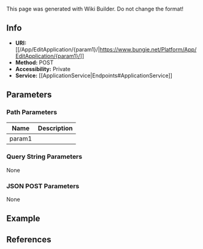 <span class="wiki-builder">This page was generated with Wiki Builder. Do not change the format!</span>

## Info

* **URI:** [[/App/EditApplication/{param1}/|https://www.bungie.net/Platform/App/EditApplication/{param1}/]]
* **Method:** POST
* **Accessibility:** Private
* **Service:** [[ApplicationService|Endpoints#ApplicationService]]

## Parameters
### Path Parameters
Name | Description
---- | -----------
param1 | 

### Query String Parameters
None

### JSON POST Parameters
None

## Example

## References
